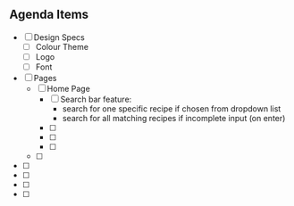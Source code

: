 ## Agenda Items

- [ ] Design Specs
    - [ ] Colour Theme
    - [ ] Logo
    - [ ] Font
- [ ] Pages
    - [ ] Home Page
        - [ ] Search bar feature: 
            - search for one specific recipe if chosen from dropdown list
            - search for all matching recipes if incomplete input (on enter)
        - [ ] 
        - [ ] 
        - [ ] 
    - [ ] 
- [ ] 
- [ ] 
- [ ] 
- [ ] 